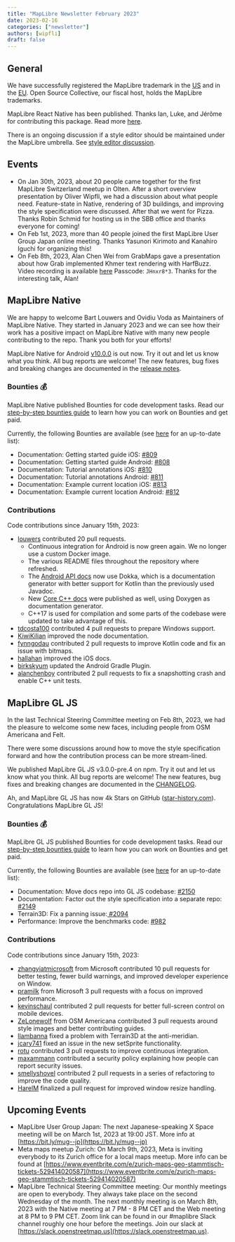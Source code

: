 ```yaml
---
title: "MapLibre Newsletter February 2023"
date: 2023-02-16
categories: ["newsletter"]
authors: [wipfli]
draft: false
---
```


## General

We have successfully registered the MapLibre trademark in the [US](https://tsdr.uspto.gov/#caseNumber=97744197&caseType=SERIAL_NO&searchType=statusSearch) and in the [EU](https://euipo.europa.eu/eSearch/#details/trademarks/018773096). Open Source Collective, our fiscal host, holds the MapLibre trademarks.

MapLibre React Native has been published. Thanks Ian, Luke, and Jérôme for contributing this package. Read more [here](https://maplibre.org/news/2023-02-08-maplibre-react-native-announcement/).

There is an ongoing discussion if a style editor should be maintained under the MapLibre umbrella. See <a href="https://github.com/maplibre/maplibre/discussions/153#discussioncomment-4776796">style editor discussion</a>.

## Events

- On Jan 30th, 2023, about 20 people came together for the first MapLibre Switzerland meetup in Olten. After a short overview presentation by Oliver Wipfli, we had a discussion about what people need. Feature-state in Native, rendering of 3D buildings, and improving the style specification were discussed. After that we went for Pizza. Thanks Robin Schmid for hosting us in the SBB office and thanks everyone for coming!
- On Feb 1st, 2023, more than 40 people joined the first MapLibre User Group Japan online meeting. Thanks Yasunori Kirimoto and Kanahiro Iguchi for organizing this!
- On Feb 8th, 2023, Alan Chen Wei from GrabMaps gave a presentation about how Grab implemented Khmer text rendering with HarfBuzz. Video recording is available [here](https://zoom.us/rec/share/X4c7fjSQiFkl1jNNMRiqt9jqeLK3ZCJZ5SuMhi8-qzzcVnDisfcABqLqIZcHflTv.3loRYzsO4OhqSsYt?startTime=1675843326000) Passcode: `JHnxr8*3`. Thanks for the interesting talk, Alan!

## MapLibre Native

We are happy to welcome Bart Louwers and Ovidiu Voda as Maintainers of MapLibre Native. They started in January 2023 and we can see how their work has a positive impact on MapLibre Native with many new people contributing to the repo. Thank you both for your efforts!

MapLibre Native for Android [v10.0.0](https://github.com/maplibre/maplibre-native/releases/tag/android-v10.0.0) is out now. Try it out and let us know what you think. All bug reports are welcome! The new features, bug fixes and breaking changes are documented in the [release notes](https://github.com/maplibre/maplibre-native/releases/tag/android-v10.0.0).

### Bounties 💰

MapLibre Native published Bounties for code development tasks. Read our [step-by-step bounties guide](https://maplibre.org/roadmap/step-by-step-bounties-guide/) to learn how you can work on Bounties and get paid.

Currently, the following Bounties are available (see [here](https://github.com/maplibre/maplibre-native/issues?q=is%3Aissue+is%3Aopen+label%3A%22%F0%9F%92%B0+bounty+L%22%2C%22%F0%9F%92%B0+bounty+S%22%2C%22%F0%9F%92%B0+bounty+M%22+) for an up-to-date list):

- Documentation: Getting started guide iOS: [#809](https://github.com/maplibre/maplibre-native/issues/809)
- Documentation: Getting started guide Android: [#808](https://github.com/maplibre/maplibre-native/issues/808)
- Documentation: Tutorial annotations iOS: [#810](https://github.com/maplibre/maplibre-native/issues/810)
- Documentation: Tutorial annotations Android: [#811](https://github.com/maplibre/maplibre-native/issues/811)
- Documentation: Example current location iOS: [#813](https://github.com/maplibre/maplibre-native/issues/813)
- Documentation: Example current location Android: [#812](https://github.com/maplibre/maplibre-native/issues/812)

### Contributions

Code contributions since January 15th, 2023:

- [louwers](https://github.com/maplibre/maplibre-native/commits?author=louwers) contributed 20 pull requests.
  - Continuous integration for Android is now green again. We no longer use a custom Docker image.
  - The various README files throughout the repository where refreshed.
  - The [Android API docs](https://maplibre.org/maplibre-native/android/api/) now use Dokka, which is a documentation generator with better support for Kotlin than the previously used Javadoc.
  - New [Core C++ docs](https://maplibre.org/maplibre-native/cpp/api/) were published as well, using Doxygen as documentation generator.
  - C++17 is used for compilation and some parts of the codebase were updated to take advantage of this.
- [tdcosta100](https://github.com/maplibre/maplibre-native/commits?author=tdcosta100) contributed 4 pull requests to prepare Windows support.
- [KiwiKilian](https://github.com/maplibre/maplibre-native/commits?author=KiwiKilian) improved the node documentation.
- [fynngodau](https://github.com/maplibre/maplibre-native/commits?author=fynngodau) contributed 2 pull requests to improve Kotlin code and fix an issue with bitmaps.
- [hallahan](https://github.com/maplibre/maplibre-native/commits?author=hallahan) improved the iOS docs.
- [birkskyum](https://github.com/maplibre/maplibre-native/commits?author=birkskyum) updated the Android Gradle Plugin.
- [alanchenboy](https://github.com/maplibre/maplibre-native/commits?author=alanchenboy) contributed 2 pull requests to fix a snapshotting crash and enable C++ unit tests.

## MapLibre GL JS

In the last Technical Steering Committee meeting on Feb 8th, 2023, we had the pleasure to welcome some new faces, including people from OSM Americana and Felt.

There were some discussions around how to move the style specification forward and how the contribution process can be more stream-lined.

We published MapLibre GL JS v3.0.0-pre.4 on npm. Try it out and let us know what you think. All bug reports are welcome! The new features, bug fixes and breaking changes are documented in the [CHANGELOG](https://github.com/maplibre/maplibre-gl-js/blob/main/CHANGELOG.md).

Ah, and MapLibre GL JS has now 4k Stars on GitHub ([star-history.com](https://star-history.com/#maplibre/maplibre-gl-js&Date)). Congratulations MapLibre GL JS!

### Bounties 💰

MapLibre GL JS published Bounties for code development tasks. Read our [step-by-step bounties guide](https://maplibre.org/roadmap/step-by-step-bounties-guide/) to learn how you can work on Bounties and get paid.

Currently, the following Bounties are available (see [here](https://github.com/maplibre/maplibre-gl-js/issues?q=is%3Aissue+is%3Aopen+label%3A%22%F0%9F%92%B0+bounty+L%22%2C%22%F0%9F%92%B0+bounty+S%22%2C%22%F0%9F%92%B0+bounty+M%22+) for an up-to-date list):

- Documentation: Move docs repo into GL JS codebase: [#2150](https://github.com/maplibre/maplibre-gl-js/issues/2150)
- Documentation: Factor out the style specification into a separate repo: [#2149](https://github.com/maplibre/maplibre-gl-js/issues/2149)
- Terrain3D: Fix a panning issue:[ #2094](https://github.com/maplibre/maplibre-gl-js/issues/2094)
- Performance: Improve the benchmarks code: [#982](https://github.com/maplibre/maplibre-gl-js/issues/2094)

### Contributions

Code contributions since January 15th, 2023:

- [zhangyiatmicrosoft](https://github.com/maplibre/maplibre-gl-js/commits?author=zhangyiatmicrosoft) from Microsoft contributed 10 pull requests for better testing, fewer build warnings, and improved developer experience on Window.
- [pramilk](https://github.com/maplibre/maplibre-gl-js/commits?author=pramilk) from Microsoft 3 pull requests with a focus on improved performance.
- [kevinschaul](https://github.com/maplibre/maplibre-gl-js/commits?author=kevinschaul) contributed 2 pull requests for better full-screen control on mobile devices.
- [ZeLonewolf](https://github.com/maplibre/maplibre-gl-js/commits?author=ZeLonewolf) from OSM Americana contributed 3 pull requests around style images and better contributing guides.
- [llambanna](https://github.com/maplibre/maplibre-gl-js/commits?author=llambanna) fixed a problem with Terrain3D at the anti-meridian.
- [jcary741](https://github.com/maplibre/maplibre-gl-js/commits?author=jcary741) fixed an issue in the new setSprite functionality.
- [rotu](https://github.com/maplibre/maplibre-gl-js/commits?author=rotu) contributed 3 pull requests to improve continuous integration.
- [maxammann](https://github.com/maplibre/maplibre-gl-js/commits?author=maxammann) contributed a security policy explaining how people can report security issues.
- [smellyshovel](https://github.com/maplibre/maplibre-gl-js/commits?author=smellyshovel) contributed 2 pull requests in a series of refactoring to improve the code quality.
- [HarelM](https://github.com/maplibre/maplibre-gl-js/commits?author=HarelM) finalized a pull request for improved window resize handling.

## Upcoming Events

- MapLibre User Group Japan: The next Japanese-speaking X Space meeting will be on March 1st, 2023 at 19:00 JST. More info at [https://bit.ly/mug--jp](https://bit.ly/mug--jp)
- Meta maps meetup Zurich: On March 9th, 2023, Meta is inviting everybody to its Zurich office for a local maps meetup. More info can be found at [https://www.eventbrite.com/e/zurich-maps-geo-stammtisch-tickets-529414020587](https://www.eventbrite.com/e/zurich-maps-geo-stammtisch-tickets-529414020587)
- MapLibre Technical Steering Committee meeting: Our monthly meetings are open to everybody. They always take place on the second Wednesday of the month. The next monthly meeting is on March 8th, 2023 with the Native meeting at 7 PM - 8 PM CET and the Web meeting at 8 PM to 9 PM CET. Zoom link can be found in our #maplibre Slack channel roughly one hour before the meetings. Join our slack at [https://slack.openstreetmap.us](https://slack.openstreetmap.us).
